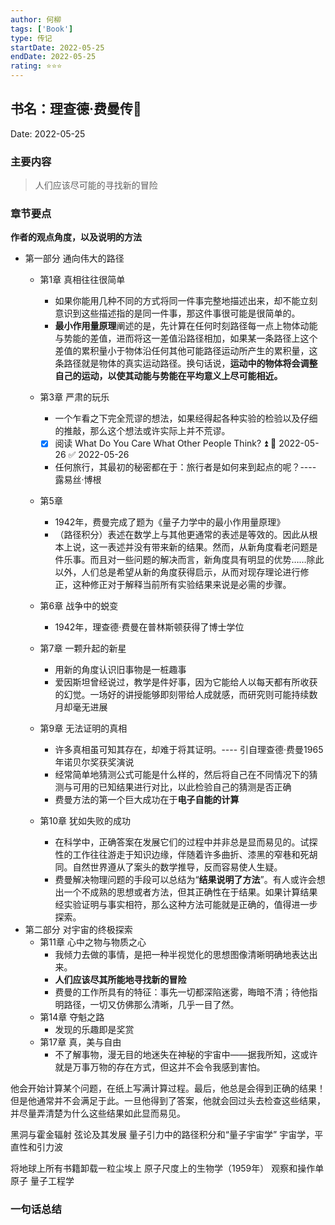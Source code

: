 ```yaml
---
author: 何柳
tags: ['Book']
type: 传记
startDate: 2022-05-25
endDate: 2022-05-25
rating: ⭐⭐⭐
---
```


## 书名：理查德·费曼传📖
 
Date: 2022-05-25 

### 主要内容
>人们应该尽可能的寻找新的冒险

### 章节要点
**作者的观点角度，以及说明的方法**
- 第一部分 通向伟大的路径
	- 第1章 真相往往很简单
		- 如果你能用几种不同的方式将同一件事完整地描述出来，却不能立刻意识到这些描述指的是同一件事，那这件事很可能是很简单的。
		- **最小作用量原理**阐述的是，先计算在任何时刻路径每一点上物体动能与势能的差值，进而将这一差值沿路径相加，如果某一条路径上这个差值的累积量小于物体沿任何其他可能路径运动所产生的累积量，这条路径就是物体的真实运动路径。换句话说，**运动中的物体将会调整自己的运动，以使其动能与势能在平均意义上尽可能相近。**
	- 第3章 严肃的玩乐
		- 一个乍看之下完全荒谬的想法，如果经得起各种实验的检验以及仔细的推敲，那么这个想法或许实际上并不荒谬。

		- [x] 阅读 What Do You Care What Other People Think? ⏫ 📅 2022-05-26 ✅ 2022-05-26
		- 任何旅行，其最初的秘密都在于：旅行者是如何来到起点的呢？---- 露易丝·博根
	- 第5章 
		- 1942年，费曼完成了题为《量子力学中的最小作用量原理》
		- （路径积分）表述在数学上与其他更通常的表述是等效的。因此从根本上说，这一表述并没有带来新的结果。然而，从新角度看老问题是件乐事。而且对一些问题的解决而言，新角度具有明显的优势……除此以外，人们总是希望从新的角度获得启示，从而对现存理论进行修正，这种修正对于解释当前所有实验结果来说是必需的步骤。
	- 第6章 战争中的蜕变
		- 1942年，理查德·费曼在普林斯顿获得了博士学位
	- 第7章 一颗升起的新星
		- 用新的角度认识旧事物是一桩趣事
		- 爱因斯坦曾经说过，教学是件好事，因为它能给人以每天都有所收获的幻觉。一场好的讲授能够即刻带给人成就感，而研究则可能持续数月却毫无进展
	- 第9章 无法证明的真相
		- 许多真相虽可知其存在，却难于将其证明。---- 引自理查德·费曼1965年诺贝尔奖获奖演说
		- 经常简单地猜测公式可能是什么样的，然后将自己在不同情况下的猜测与可用的已知结果进行对比，以此检验自己的猜测是否正确
		- 费曼方法的第一个巨大成功在于**电子自能的计算**
	- 第10章 犹如失败的成功
		- 在科学中，正确答案在发展它们的过程中并非总是显而易见的。试探性的工作往往游走于知识边缘，伴随着许多曲折、漆黑的窄巷和死胡同。自然世界遵从了案头的数学推导，反而容易使人生疑。
		- 费曼解决物理问题的手段可以总结为“**结果说明了方法**”。有人或许会想出一个不成熟的思想或者方法，但其正确性在于结果。如果计算结果经实验证明与事实相符，那么这种方法可能就是正确的，值得进一步探索。
- 第二部分 对宇宙的终极探索
	- 第11章 心中之物与物质之心
		- 我倾力去做的事情，是把一种半视觉化的思想图像清晰明确地表达出来。
		- **人们应该尽其所能地寻找新的冒险**
		- 费曼的工作所具有的特征：事先一切都深陷迷雾，晦暗不清；待他指明路径，一切又仿佛那么清晰，几乎一目了然。
	- 第14章 夺魁之路
		- 发现的乐趣即是奖赏
	- 第17章 真，美与自由
		- 不了解事物，漫无目的地迷失在神秘的宇宙中——据我所知，这或许就是万事万物的存在方式，但这并不会令我感到害怕。


他会开始计算某个问题，在纸上写满计算过程。最后，他总是会得到正确的结果！但是他通常并不会满足于此。一旦他得到了答案，他就会回过头去检查这些结果，并尽量弄清楚为什么这些结果如此显而易见。


黑洞与霍金辐射
弦论及其发展
量子引力中的路径积分和“量子宇宙学”
宇宙学，平直性和引力波

将地球上所有书籍卸载一粒尘埃上
原子尺度上的生物学（1959年）
观察和操作单原子
量子工程学



### 一句话总结



